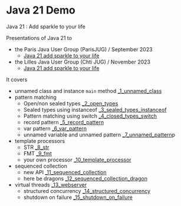 # Java 21 Demo
Java 21 : Add sparkle to your life

Presentations of Java 21 to
- the Paris Java User Group (ParisJUG) / September 2023
  - [Java 21 add sparkle to your life](presentation/Java%2021%20add%20sparkle%20to%20your%20life%20-%20ParisJug.pdf)
- the Lilles Java User Group (Chti JUG) / November 2023
  - [Java 21 add sparkle to your life](presentation/Java%2021%20met%20des%20paillettes%20dans%20ta%20vie%20-%20ChtiJug.pdf)


It covers
- unnamed class and instance `main` method [_1_unnamed_class](src/main/java/_1_unnamed_class.java)
- pattern matching
  - Open/non sealed types [_2_open_types](src/main/java/_2_open_types.java)
  - Sealed types using instanceof [_3_sealed_types_instanceof](src/main/java/_3_sealed_types_instanceof.java)
  - Pattern matching using switch [_4_closed_types_switch](src/main/java/_4_sealed_types_switch.java)
  - record pattern [_5_record_pattern](src/main/java/_5_record_pattern.java)
  - var pattern [_6_var_pattern](src/main/java/_6_var_pattern.java)
  - unnamed variable and unnamed pattern [_7_unnamed_pattern](src/main/java/_7_unnamed_pattern.java)p
- template processors
  - STR [_8_str](src/main/java/_8_str.java)
  - FMT [_9_fmt](src/main/java/_9_fmt.java)
  - your own processor [_10_template_processor](src/main/java/_10_template_processor.java)
- sequenced collection
  - new API [_11_sequenced_collection](src/main/java/_11_sequenced_collection.java)
  - here be dragons [_12_sequenced_collection_dragon](src/main/java/_12_sequenced_collection_dragon.java)
- virtual threads [_13_webserver](src/main/java/_13_webserver.java)
  - structured concurrency [_14_structured_concurrency](src/main/java/_14_structured_concurrency.java)
  - shutdown on failure [_15_shutdown_on_failure](src/main/java/_15_shutdown_on_failure.java)



